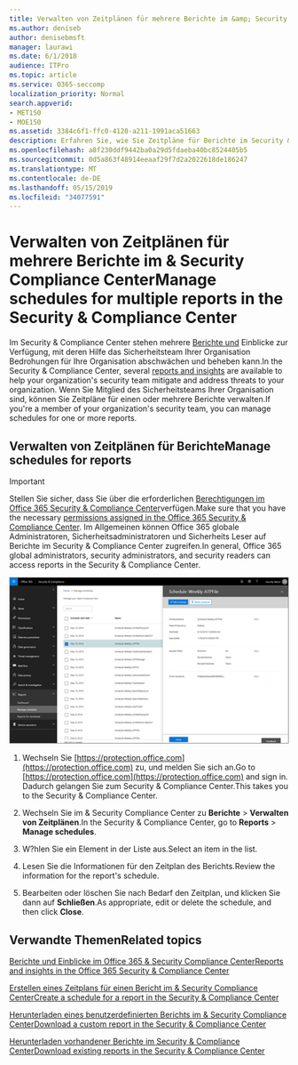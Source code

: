 ```yaml
---
title: Verwalten von Zeitplänen für mehrere Berichte im &amp; Security Compliance Center
ms.author: deniseb
author: denisebmsft
manager: laurawi
ms.date: 6/1/2018
audience: ITPro
ms.topic: article
ms.service: O365-seccomp
localization_priority: Normal
search.appverid:
- MET150
- MOE150
ms.assetid: 3384c6f1-ffc0-4120-a211-1991aca51663
description: Erfahren Sie, wie Sie Zeitpläne für Berichte im Security &amp; Compliance Center anzeigen, bearbeiten und verwalten.
ms.openlocfilehash: a8f230ddf9442ba0a29d5fdaeba40bc8524405b5
ms.sourcegitcommit: 0d5a863f48914eeaaf29f7d2a2022618de186247
ms.translationtype: MT
ms.contentlocale: de-DE
ms.lasthandoff: 05/15/2019
ms.locfileid: "34077591"
---
```

# <a name="manage-schedules-for-multiple-reports-in-the-security-amp-compliance-center"></a><span data-ttu-id="2b478-103">Verwalten von Zeitplänen für mehrere Berichte im &amp; Security Compliance Center</span><span class="sxs-lookup"><span data-stu-id="2b478-103">Manage schedules for multiple reports in the Security &amp; Compliance Center</span></span>

<span data-ttu-id="2b478-104">Im Security &amp; Compliance Center stehen mehrere [Berichte und](reports-and-insights-in-security-and-compliance.md) Einblicke zur Verfügung, mit deren Hilfe das Sicherheitsteam Ihrer Organisation Bedrohungen für Ihre Organisation abschwächen und beheben kann.</span><span class="sxs-lookup"><span data-stu-id="2b478-104">In the Security &amp; Compliance Center, several [reports and insights](reports-and-insights-in-security-and-compliance.md) are available to help your organization's security team mitigate and address threats to your organization.</span></span> <span data-ttu-id="2b478-105">Wenn Sie Mitglied des Sicherheitsteams Ihrer Organisation sind, können Sie Zeitpläne für einen oder mehrere Berichte verwalten.</span><span class="sxs-lookup"><span data-stu-id="2b478-105">If you're a member of your organization's security team, you can manage schedules for one or more reports.</span></span> 
  
## <a name="manage-schedules-for-reports"></a><span data-ttu-id="2b478-106">Verwalten von Zeitplänen für Berichte</span><span class="sxs-lookup"><span data-stu-id="2b478-106">Manage schedules for reports</span></span>

> [!IMPORTANT]
> <span data-ttu-id="2b478-107">Stellen Sie sicher, dass Sie über die erforderlichen [Berechtigungen im Office 365 Security &amp; Compliance Center](permissions-in-the-security-and-compliance-center.md)verfügen.</span><span class="sxs-lookup"><span data-stu-id="2b478-107">Make sure that you have the necessary [permissions assigned in the Office 365 Security &amp; Compliance Center](permissions-in-the-security-and-compliance-center.md).</span></span> <span data-ttu-id="2b478-108">Im Allgemeinen können Office 365 globale Administratoren, Sicherheitsadministratoren und Sicherheits Leser auf Berichte im Security &amp; Compliance Center zugreifen.</span><span class="sxs-lookup"><span data-stu-id="2b478-108">In general, Office 365 global administrators, security administrators, and security readers can access reports in the Security &amp; Compliance Center.</span></span> 
  
![Wählen Sie im &amp; Security Compliance Center Berichte \> Verwalten von Zeitplänen aus.](media/efa5e2f9-bf73-4f85-acea-f1ca7e2bca5e.png)

1. <span data-ttu-id="2b478-110">Wechseln Sie [https://protection.office.com](https://protection.office.com) zu, und melden Sie sich an.</span><span class="sxs-lookup"><span data-stu-id="2b478-110">Go to [https://protection.office.com](https://protection.office.com) and sign in.</span></span> <span data-ttu-id="2b478-111">Dadurch gelangen Sie zum Security & Compliance Center.</span><span class="sxs-lookup"><span data-stu-id="2b478-111">This takes you to the Security & Compliance Center.</span></span>

2. <span data-ttu-id="2b478-112">Wechseln Sie im &amp; Security Compliance Center zu **Berichte** \> **Verwalten von Zeitplänen**.</span><span class="sxs-lookup"><span data-stu-id="2b478-112">In the Security &amp; Compliance Center, go to **Reports** \> **Manage schedules**.</span></span>
    
3. <span data-ttu-id="2b478-113">W?hlen Sie ein Element in der Liste aus.</span><span class="sxs-lookup"><span data-stu-id="2b478-113">Select an item in the list.</span></span>
    
4. <span data-ttu-id="2b478-114">Lesen Sie die Informationen für den Zeitplan des Berichts.</span><span class="sxs-lookup"><span data-stu-id="2b478-114">Review the information for the report's schedule.</span></span>
    
5. <span data-ttu-id="2b478-115">Bearbeiten oder löschen Sie nach Bedarf den Zeitplan, und klicken Sie dann auf **Schließen**.</span><span class="sxs-lookup"><span data-stu-id="2b478-115">As appropriate, edit or delete the schedule, and then click **Close**.</span></span>
    
## <a name="related-topics"></a><span data-ttu-id="2b478-116">Verwandte Themen</span><span class="sxs-lookup"><span data-stu-id="2b478-116">Related topics</span></span>

[<span data-ttu-id="2b478-117">Berichte und Einblicke im Office 365 &amp; Security Compliance Center</span><span class="sxs-lookup"><span data-stu-id="2b478-117">Reports and insights in the Office 365 Security &amp; Compliance Center</span></span>](reports-and-insights-in-security-and-compliance.md)
  
[<span data-ttu-id="2b478-118">Erstellen eines Zeitplans für einen Bericht im &amp; Security Compliance Center</span><span class="sxs-lookup"><span data-stu-id="2b478-118">Create a schedule for a report in the Security &amp; Compliance Center</span></span>](create-a-schedule-for-a-report.md)
  
[<span data-ttu-id="2b478-119">Herunterladen eines benutzerdefinierten Berichts im &amp; Security Compliance Center</span><span class="sxs-lookup"><span data-stu-id="2b478-119">Download a custom report in the Security &amp; Compliance Center</span></span>](set-up-and-download-a-custom-report.md)
  
[<span data-ttu-id="2b478-120">Herunterladen vorhandener Berichte im Security &amp; Compliance Center</span><span class="sxs-lookup"><span data-stu-id="2b478-120">Download existing reports in the Security &amp; Compliance Center</span></span>](download-existing-reports.md)
  

